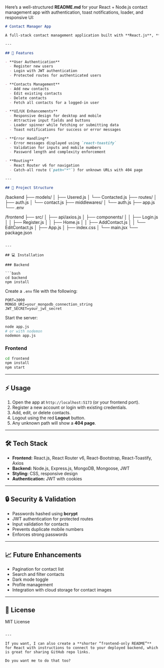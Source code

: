 Here’s a well-structured **README.md** for your React + Node.js contact management app with authentication, toast notifications, loader, and responsive UI:

```markdown
# Contact Manager App

A full-stack contact management application built with **React.js**, **Node.js**, **Express**, and **MongoDB**. Users can register, login, manage contacts (add, edit, delete), and see a responsive, modern interface. Toast notifications and loaders enhance the user experience.

---

## 🚀 Features

- **User Authentication**
  - Register new users
  - Login with JWT authentication
  - Protected routes for authenticated users

- **Contacts Management**
  - Add new contacts
  - Edit existing contacts
  - Delete contacts
  - Fetch all contacts for a logged-in user

- **UI/UX Enhancements**
  - Responsive design for desktop and mobile
  - Attractive input fields and buttons
  - Loader spinner while fetching or submitting data
  - Toast notifications for success or error messages

- **Error Handling**
  - Error messages displayed using `react-toastify`
  - Validation for inputs and mobile numbers
  - Password length and complexity enforcement

- **Routing**
  - React Router v6 for navigation
  - Catch-all route (`path="*"`) for unknown URLs with 404 page

---

## 📂 Project Structure

```

/backend
├── models/
│   ├── Usered.js
│   └── Contacted.js
├── routes/
│   ├── auth.js
│   └── contact.js
├── middlewares/
│   └── auth.js
├── app.js
└── .env

/frontend
├── src/
│   ├── api/axios.js
│   ├── components/
│   │   ├── Login.js
│   │   ├── Register.js
│   │   ├── Home.js
│   │   ├── AddContact.js
│   │   └── EditContact.js
│   ├── App.js
│   ├── index.css
│   └── main.jsx
└── package.json

````

---

## 💻 Installation

### Backend

```bash
cd backend
npm install
````

Create a `.env` file with the following:

```env
PORT=3000
MONGO_URI=your_mongodb_connection_string
JWT_SECRET=your_jwt_secret
```

Start the server:

```bash
node app.js
# or with nodemon
nodemon app.js
```

### Frontend

```bash
cd frontend
npm install
npm start
```

---

## ⚡ Usage

1. Open the app at `http://localhost:5173` (or your frontend port).
2. Register a new account or login with existing credentials.
3. Add, edit, or delete contacts.
4. Logout using the red **Logout** button.
5. Any unknown path will show a **404 page**.

---

## 🛠 Tech Stack

* **Frontend:** React.js, React Router v6, React-Bootstrap, React-Toastify, Axios
* **Backend:** Node.js, Express.js, MongoDB, Mongoose, JWT
* **Styling:** CSS, responsive design
* **Authentication:** JWT with cookies

---

## 🔒 Security & Validation

* Passwords hashed using **bcrypt**
* JWT authentication for protected routes
* Input validation for contacts
* Prevents duplicate mobile numbers
* Enforces strong passwords

---

## 📈 Future Enhancements

* Pagination for contact list
* Search and filter contacts
* Dark mode toggle
* Profile management
* Integration with cloud storage for contact images

---

## 📌 License

MIT License

```

---

If you want, I can also create a **shorter “frontend-only README”** for React with instructions to connect to your deployed backend, which is great for sharing GitHub repo links.  

Do you want me to do that too?
```
